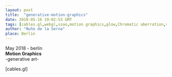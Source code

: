 ```yaml
---
layout: post
title:  "generative-motion-graphics"
date: 2018-05-16 19:02:53 GMT
tags: [cables.gl,webgl,ssao,motion graphics,glow,Chromatic aberration,vj,creative code,audiovisual]
author: "Nuño de la Serna"
place: Berlin
---
```


<p>May 2018 - berlin<br/><b>Motion Graphics</b><br/>-generative art-<br/></p><p>[cables.gl]</p>

